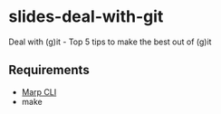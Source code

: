 slides-deal-with-git
===

Deal with (g)it - Top 5 tips to make the best out of (g)it

## Requirements

- [Marp CLI](https://github.com/marp-team/marp-cli)
- make

